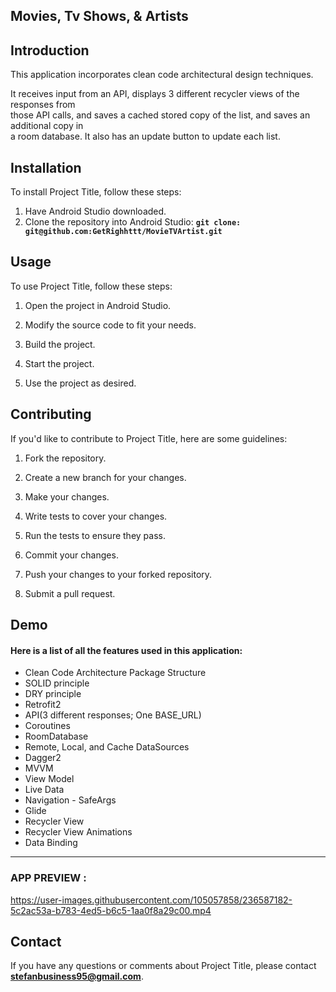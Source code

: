 ## **Movies, Tv Shows, & Artists**

## **Introduction**
<p>This application incorporates clean code architectural design techniques.<br></p>
<p>It receives input from an API, displays 3 different recycler views of the responses from<br>
those API calls, and saves a cached stored copy of the list, and saves an additional copy in <br>
a room database. It also has an update button to update each list.</p> 

## **Installation**


To install Project Title, follow these steps:

 
1. Have Android Studio downloaded.
2. Clone the repository into Android Studio: **`git clone: git@github.com:GetRighhttt/MovieTVArtist.git`**

## **Usage**

To use Project Title, follow these steps:

1. Open the project in Android Studio.

2. Modify the source code to fit your needs.

3. Build the project.

4. Start the project.

5. Use the project as desired.

## **Contributing**

If you'd like to contribute to Project Title, here are some guidelines:
 

1. Fork the repository.

2. Create a new branch for your changes.

3. Make your changes.

4. Write tests to cover your changes.

5. Run the tests to ensure they pass.

6. Commit your changes.

7. Push your changes to your forked repository.

8. Submit a pull request.

## **Demo**
#### Here is a list of all the features used in this application:

- Clean Code Architecture Package Structure
- SOLID principle
- DRY principle
- Retrofit2
- API(3 different responses; One BASE_URL)
- Coroutines
- RoomDatabase
- Remote, Local, and Cache DataSources
- Dagger2
- MVVM
- View Model
- Live Data
- Navigation - SafeArgs
- Glide
- Recycler View
- Recycler View Animations
- Data Binding
<hr>

### APP PREVIEW :

https://user-images.githubusercontent.com/105057858/236587182-5c2ac53a-b783-4ed5-b6c5-1aa0f8a29c00.mp4

## **Contact**

If you have any questions or comments about Project Title, please contact **stefanbusiness95@gmail.com**.

